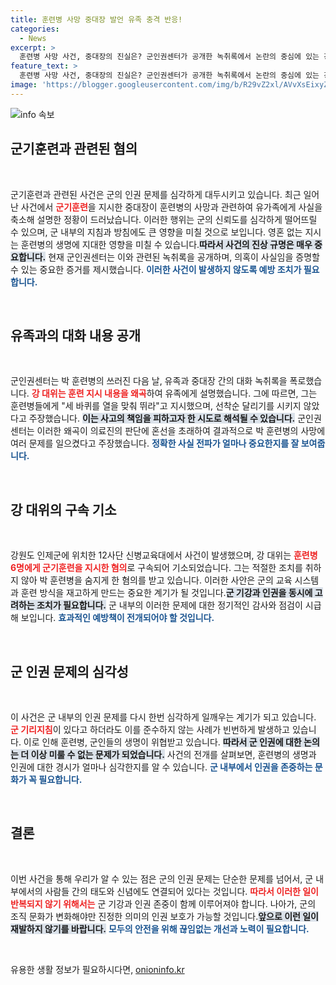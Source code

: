 ```yaml
---
title: 훈련병 사망 중대장 발언 유족 충격 반응!
categories:
  - News
excerpt: >
  훈련병 사망 사건, 중대장의 진실은? 군인권센터가 공개한 녹취록에서 논란의 중심에 있는 강 대위가 상황을 축소했단 주장이 나왔다. 숨겨진 진실을 확인하세요!
feature_text: >
  훈련병 사망 사건, 중대장의 진실은? 군인권센터가 공개한 녹취록에서 논란의 중심에 있는 강 대위가 상황을 축소했단 주장이 나왔다. 숨겨진 진실을 확인하세요!
image: 'https://blogger.googleusercontent.com/img/b/R29vZ2xl/AVvXsEixyZcFfHzMRdzZMjFBmAUKJYCLCGyLL1o632UiGVXcaFdKo_bkvkuCioo0uUKlGfBVcT3P84aROyZIXSBEx3Aw5nCQ3pTgDom1WDC4m8eifvWiAmWEEVb4x6G_l8C0QH225ldMjyaFvpxGEBGNO37VmDTDMHGhJPq73UglMfDca1-0aw/s1600/blogspot.png'
---
```


<p><img src="https://blogger.googleusercontent.com/img/b/R29vZ2xl/AVvXsEixyZcFfHzMRdzZMjFBmAUKJYCLCGyLL1o632UiGVXcaFdKo_bkvkuCioo0uUKlGfBVcT3P84aROyZIXSBEx3Aw5nCQ3pTgDom1WDC4m8eifvWiAmWEEVb4x6G_l8C0QH225ldMjyaFvpxGEBGNO37VmDTDMHGhJPq73UglMfDca1-0aw/s1600/blogspot.png" alt="info 속보" /></p>

<h2 data-ke-size="size26">군기훈련과 관련된 혐의</h2>

<p data-ke-size="size16">&nbsp;</p>

<p>군기훈련과 관련된 사건은 군의 인권 문제를 심각하게 대두시키고 있습니다. 최근 일어난 사건에서 <b><span style="color: #ee2323;">군기훈련</span></b>을 지시한 중대장이 훈련병의 사망과 관련하여 유가족에게 사실을 축소해 설명한 정황이 드러났습니다. 이러한 행위는 군의 신뢰도를 심각하게 떨어뜨릴 수 있으며, 군 내부의 지침과 방침에도 큰 영향을 미칠 것으로 보입니다. 영혼 없는 지시는 훈련병의 생명에 지대한 영향을 미칠 수 있습니다.<b><span style="background-color: #21538527;">따라서 사건의 진상 규명은 매우 중요합니다.</span></b> 현재 군인권센터는 이와 관련된 녹취록을 공개하며, 의혹이 사실임을 증명할 수 있는 중요한 증거를 제시했습니다. <b><span style="color: #1a5490;">이러한 사건이 발생하지 않도록 예방 조치가 필요합니다.</span></b> </p>

<p data-ke-size="size16">&nbsp;</p>

<h2 data-ke-size="size26">유족과의 대화 내용 공개</h2>

<p data-ke-size="size16">&nbsp;</p>

<p>군인권센터는 박 훈련병의 쓰러진 다음 날, 유족과 중대장 간의 대화 녹취록을 폭로했습니다. <b><span style="color: #ee2323;">강 대위는 훈련 지시 내용을 왜곡</span></b>하여 유족에게 설명했습니다. 그에 따르면, 그는 훈련병들에게 "세 바퀴를 열을 맞춰 뛰라"고 지시했으며, 선착순 달리기를 시키지 않았다고 주장했습니다. <b><span style="background-color: #21538527;">이는 사고의 책임을 피하고자 한 시도로 해석될 수 있습니다.</span></b> 군인권센터는 이러한 왜곡이 의료진의 판단에 혼선을 초래하여 결과적으로 박 훈련병의 사망에 여러 문제를 일으켰다고 주장했습니다. <b><span style="color: #1a5490;">정확한 사실 전파가 얼마나 중요한지를 잘 보여줍니다.</span></b> </p>

<p data-ke-size="size16">&nbsp;</p>

<h2 data-ke-size="size26">강 대위의 구속 기소</h2>

<p data-ke-size="size16">&nbsp;</p>

<p>강원도 인제군에 위치한 12사단 신병교육대에서 사건이 발생했으며, 강 대위는 <b><span style="color: #ee2323;">훈련병 6명에게 군기훈련을 지시한 혐의</span></b>로 구속되어 기소되었습니다. 그는 적절한 조치를 취하지 않아 박 훈련병을 숨지게 한 혐의를 받고 있습니다. 이러한 사안은 군의 교육 시스템과 훈련 방식을 재고하게 만드는 중요한 계기가 될 것입니다.<b><span style="background-color: #21538527;">군 기강과 인권을 동시에 고려하는 조치가 필요합니다.</span></b> 군 내부의 이러한 문제에 대한 정기적인 감사와 점검이 시급해 보입니다. <b><span style="color: #1a5490;">효과적인 예방책이 전개되어야 할 것입니다.</span></b></p>

<p data-ke-size="size16">&nbsp;</p>

<h2 data-ke-size="size26">군 인권 문제의 심각성</h2>

<p data-ke-size="size16">&nbsp;</p>

<p>이 사건은 군 내부의 인권 문제를 다시 한번 심각하게 일깨우는 계기가 되고 있습니다. <b><span style="color: #ee2323;">군 기리지침</span></b>이 있다고 하더라도 이를 준수하지 않는 사례가 빈번하게 발생하고 있습니다. 이로 인해 훈련병, 군인들의 생명이 위협받고 있습니다. <b><span style="background-color: #21538527;">따라서 군 인권에 대한 논의는 더 이상 미룰 수 없는 문제가 되었습니다.</span></b> 사건의 전개를 살펴보면, 훈련병의 생명과 인권에 대한 경시가 얼마나 심각한지를 알 수 있습니다. <b><span style="color: #1a5490;">군 내부에서 인권을 존중하는 문화가 꼭 필요합니다.</span></b></p>

<p data-ke-size="size16">&nbsp;</p>

<h2 data-ke-size="size26">결론</h2>

<p data-ke-size="size16">&nbsp;</p>

<p>이번 사건을 통해 우리가 알 수 있는 점은 군의 인권 문제는 단순한 문제를 넘어서, 군 내부에서의 사람들 간의 태도와 신념에도 연결되어 있다는 것입니다. <b><span style="color: #ee2323;">따라서 이러한 일이 반복되지 않기 위해서는</span></b> 군 기강과 인권 존중이 함께 이루어져야 합니다. 나아가, 군의 조직 문화가 변화해야만 진정한 의미의 인권 보호가 가능할 것입니다.<b><span style="background-color: #21538527;">앞으로 이런 일이 재발하지 않기를 바랍니다.</span></b> <b><span style="color: #1a5490;">모두의 안전을 위해 끊임없는 개선과 노력이 필요합니다.</span></b> </p>

<p data-ke-size="size16">&nbsp;</p>
유용한 생활 정보가 필요하시다면, <a href="https://onioninfo.kr" rel="dofollow">onioninfo.kr</a>


